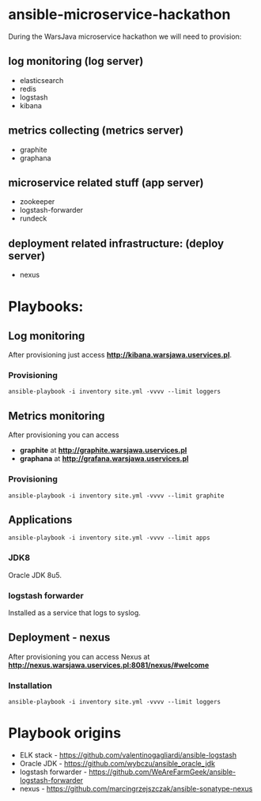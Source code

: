 ansible-microservice-hackathon
==============================

During the WarsJava microservice hackathon we will need to provision:

## log monitoring (log server)

 - elasticsearch
 - redis
 - logstash
 - kibana

## metrics collecting (metrics server)

 - graphite
 - graphana

## microservice related stuff (app server)

 - zookeeper
 - logstash-forwarder
 - rundeck

## deployment related infrastructure: (deploy server)

 - nexus

# Playbooks:

## Log monitoring

After provisioning just access __http://kibana.warsjawa.uservices.pl__.

### Provisioning

```
ansible-playbook -i inventory site.yml -vvvv --limit loggers
```

## Metrics monitoring

After provisioning you can access

 - __graphite__ at __http://graphite.warsjawa.uservices.pl__
 - __graphana__ at __http://grafana.warsjawa.uservices.pl__

### Provisioning

```
ansible-playbook -i inventory site.yml -vvvv --limit graphite
```

## Applications

```
ansible-playbook -i inventory site.yml -vvvv --limit apps
```

### JDK8

Oracle JDK 8u5.

### logstash forwarder

Installed as a service that logs to syslog.

## Deployment - nexus

After provisioning you can access Nexus at __http://nexus.warsjawa.uservices.pl:8081/nexus/#welcome__

### Installation

```
ansible-playbook -i inventory site.yml -vvvv --limit loggers
```

Playbook origins
================

 - ELK stack - https://github.com/valentinogagliardi/ansible-logstash
 - Oracle JDK - https://github.com/wybczu/ansible_oracle_jdk
 - logstash forwarder -  https://github.com/WeAreFarmGeek/ansible-logstash-forwarder
 - nexus - https://github.com/marcingrzejszczak/ansible-sonatype-nexus
